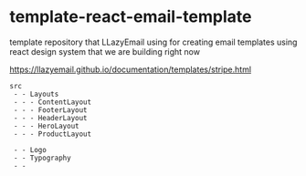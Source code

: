 # template-react-email-template

template repository that LLazyEmail using for creating email templates using react design system that we are building right now


https://llazyemail.github.io/documentation/templates/stripe.html

```
src
 - - Layouts
 - - - ContentLayout
 - - - FooterLayout
 - - - HeaderLayout
 - - - HeroLayout
 - - - ProductLayout

 - - Logo
 - - Typography
 - - 

 ```
